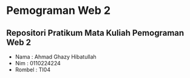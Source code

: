 # Pemograman Web 2
## Repositori Pratikum Mata Kuliah Pemograman Web 2
- Nama : Ahmad Ghazy Hibatullah
- Nim : 0110224224
- Rombel : TI04